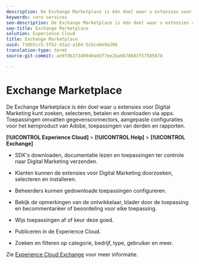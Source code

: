 ```yaml
---
description: De Exchange Marketplace is één doel waar u extensies voor Digital Marketing kunt zoeken, selecteren, betalen en downloaden via apps. Toepassingen omvatten gegevensconnectors, aangepaste configuraties voor het kernproduct van Adobe, toepassingen van derden en rapporten.
keywords: core services
seo-description: De Exchange Marketplace is één doel waar u extensies voor Digital Marketing kunt zoeken, selecteren, betalen en downloaden via apps. Toepassingen omvatten gegevensconnectors, aangepaste configuraties voor het kernproduct van Adobe, toepassingen van derden en rapporten.
seo-title: Exchange Marketplace
solution: Experience Cloud
title: Exchange Marketplace
uuid: 73db5cc5-5fb2-43a2-a164-5cbca9e9a206
translation-type: tm+mt
source-git-commit: ae97db27349940a8df7ee2ba6678683f57585678

---
```



# Exchange Marketplace

De Exchange Marketplace is één doel waar u extensies voor Digital Marketing kunt zoeken, selecteren, betalen en downloaden via apps. Toepassingen omvatten gegevensconnectors, aangepaste configuraties voor het kernproduct van Adobe, toepassingen van derden en rapporten.

**[!UICONTROL Experience Cloud]** > **[!UICONTROL Help]** > **[!UICONTROL Exchange]**

<!-- <p>https://wiki.corp.adobe.com/display/marketingcloud/Marketing+Cloud+Exchange </p> 
<p>https://wiki.corp.adobe.com/display/marketingcloud/Marketplace+Implementation#MarketplaceImplementation-Anonymousvsauthenticatedexperience </p> -->

* SDK&#39;s downloaden, documentatie lezen en toepassingen ter controle naar Digital Marketing verzenden.

* Klanten kunnen de extensies voor Digital Marketing doorzoeken, selecteren en installeren.

* Beheerders kunnen gedownloade toepassingen configureren.

* Bekijk de opmerkingen van de ontwikkelaar, blader door de toepassing en becommentariëer of beoordeling voor elke toepassing.

* Wijs toepassingen af of keur deze goed.

* Publiceren in de Experience Cloud.

* Zoeken en filteren op categorie, bedrijf, type, gebruiker en meer.

Zie [Experience Cloud Exchange](https://exchange.adobe.com/experiencecloud.html) voor meer informatie.
